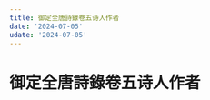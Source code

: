 ```yaml
---
title: 御定全唐詩錄卷五诗人作者
date: '2024-07-05'
udate: '2024-07-05'
---
```

# 御定全唐詩錄卷五诗人作者

<AuthorPage :authorMap="authorMap" :chapternum="5" />

<script setup>
const chapter = '卷五';
import authorMap from '/data/qtsl/卷五/author.json'
</script>
